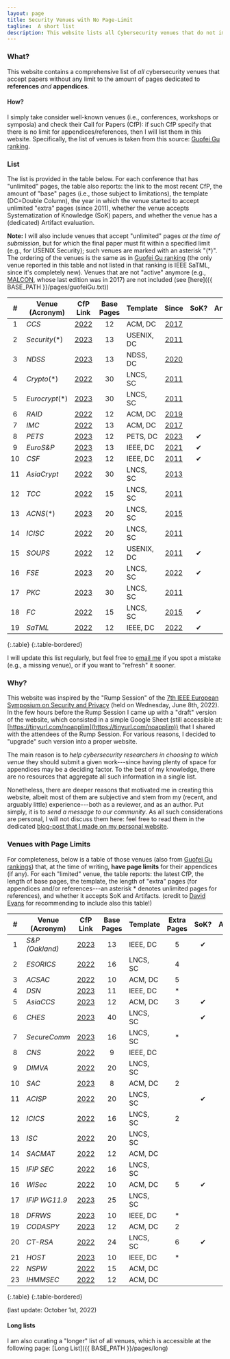 ```yaml
---
layout: page
title: Security Venues with No Page-Limit
tagline:  A short list
description: This website lists all Cybersecurity venues that do not impose any limit to the length of the References/Appendices in the submitted papers
---
```



### What?

This website contains a comprehensive list of _all_ cybersecurity venues that accept papers without any limit to the amount of pages dedicated to **references** _and_ **appendices**.

#### How?

I simply take consider well-known venues (i.e., conferences, workshops or symposia) and check their Call for Papers (CfP): if such CfP specify that there is no limit for appendices/references, then I will list them in this website. Specifically, the list of venues is taken from this source: [Guofei Gu ranking](https://people.engr.tamu.edu/guofei/sec_conf_stat.htm).

### List
The list is provided in the table below. For each conference that has "unlimited" pages, the table also reports: the link to the most recent CfP, the amount of "base" pages (i.e., those subject to limitations), the template (DC=Double Column), the year in which the venue started to accept unlimited "extra" pages (since 2011), whether the venue accepts Systematization of Knowledge (SoK) papers, and whether the venue has a (dedicated) Artifact evaluation.

**Note:** I will also include venues that accept "unlimited" pages _at the time of submission_, but for which the final paper must fit within a specified limit (e.g., for USENIX Security); such venues are marked with an asterisk "(*)". The ordering of the venues is the same as in [Guofei Gu ranking](https://people.engr.tamu.edu/guofei/sec_conf_stat.htm) (the only venue reported in this table and not listed in that ranking is IEEE SaTML, since it's completely new). Venues that are not "active" anymore (e.g., [MALCON](https://malwareconference.org/), whose last edition was in 2017) are not included (see [here]({{ BASE_PATH }}/pages/guofeiGu.txt))




|  #  | Venue (Acronym) |                                 CfP Link                                 | Base Pages | Template   |                                 Since                                  | SoK? | Artifact? |
|:---:|-----------------|:------------------------------------------------------------------------:|:----------:|------------|:----------------------------------------------------------------------:|:----:|:---------:|
|  1  | _CCS_           | [2022](https://www.sigsac.org/ccs/CCS2022/call-for/call-for-papers.html) |     12     | ACM, DC    |             [2017](https://ccs2017.sigsac.org/papers.html)             |      |     ✔     |
|  2  | _Security_(*)   | [2023](https://www.usenix.org/sites/default/files/sec23_cfp_092722.pdf)  |     13     | USENIX, DC |  [2011](https://www.usenix.org/legacy/events/sec11/cfp/sec11cfp.pdf)   |      |     ✔     |
|  3  | _NDSS_          |     [2023](https://www.ndss-symposium.org/ndss2023/call-for-papers/)     |     13     | NDSS, DC   |    [2020](https://www.ndss-symposium.org/ndss2020/call-for-papers/)    |      |           |
|  4  | _Crypto_(*)     |         [2022](https://crypto.iacr.org/2022/papersubmission.php)         |     30     | LNCS, SC   |      [2011](https://www.iacr.org/conferences/crypto2011/cfp.html)      |      |           |
|  5  | _Eurocrypt_(*)  |       [2023](https://eurocrypt.iacr.org/2023/papersubmission.php)        |     30     | LNCS, SC   |     [2011](https://www.iacr.org/conferences/eurocrypt2011/cfp.php)     |      |           |
|  6  | _RAID_          |             [2022](https://raid2022.cs.ucy.ac.cy/call.html)              |     12     | ACM, DC    |          [2019](http://www.raid-2019.org/callForPapers.html)           |      |           |
|  7  | _IMC_           |          [2022](https://conferences.sigcomm.org/imc/2022/cfp/)           |     13     | ACM, DC    |         [2017](https://conferences.sigcomm.org/imc/2017/cfp/)          |      |     ✔     |
|  8  | _PETS_          |    [2023](https://petsymposium.org/authors.php#submission-guidelines)    |     12     | PETS, DC   |   [2023](https://petsymposium.org/authors.php#submission-guidelines)   |  ✔   |     ✔     |
|  9  | _EuroS&P_       |       [2023](https://www.ieee-security.org/TC/EuroSP2023/cfp.html)       |     13     | IEEE, DC   |      [2021](https://www.ieee-security.org/TC/EuroSP2021/cfp.html)      |  ✔   |           |
| 10  | _CSF_           |        [2023](https://www.ieee-security.org/TC/CSF2023/cfp.html)         |     12     | IEEE, DC   |          [2011](http://csf2011.inria.fr/call-for-papers.html)          |  ✔   |           |
| 11  | _AsiaCrypt_     |        [2022](https://asiacrypt.iacr.org/2022/files/AC22-CFP.pdf)        |     30     | LNCS, SC   |      [2013](https://www.iacr.org/conferences/asiacrypt2013/cfp/)       |      |           |
| 12  | _TCC_           |          [2022](https://tcc.iacr.org/2022/papersubmission.php)           |     15     | LNCS, SC   |        [2011](https://www.iacr.org/workshops/tcc2011/cfp.html)         |      |           |
| 13  | _ACNS_(*)       |        [2023](https://sulab-sever.u-aizu.ac.jp/ACNS2023/cfp.html)        |     20     | LNCS, SC   |              [2015](http://acns2015.cs.columbia.edu/cfp/)              |      |           |
| 14  | _ICISC_         |            [2022](http://www.icisc.org/static/callforpapers)             |     20     | LNCS, SC   | [2011](http://www.wikicfp.com/cfp/servlet/event.showcfp?eventid=17239) |      |           |
| 15  | _SOUPS_         |   [2022](https://www.usenix.org/conference/soups2022/call-for-papers)    |     12     | USENIX, DC |           [2011](http://cups.cs.cmu.edu/soups/2011/cfp.html)           |  ✔   |           |
| 16  | _FSE_           |          [2023](https://fse.iacr.org/2023/papersubmission.php)           |     20     | LNCS, SC   |           [2022](https://fse.iacr.org/2022/files/cfp_21.pdf)           |  ✔   |           |
| 17  | _PKC_           |           [2023](https://pkc.iacr.org/2023/callforpapers.php)            |     30     | LNCS, SC   |  [2011](https://www.iacr.org/workshops/pkc2011/Call_for_Papers.html)   |      |           |
| 18  | _FC_            |                   [2022](http://fc23.ifca.ai/cfp.html)                   |     15     | LNCS, SC   |                  [2015](http://fc15.ifca.ai/cfp.html)                  |  ✔   |
| 19  | _SaTML_         |                [2022](https://satml.org/participate-cfp/)                |     12     | IEEE, DC   |               [2022](https://satml.org/participate-cfp/)               |  ✔   |           |
{:.table}
{:.table-bordered}

I will update this list regularly, but feel free to [email me](mailto:giovanni.apruzzese@uni.li) if you spot a mistake (e.g., a missing venue), or if you want to "refresh" it sooner.


### Why?
This website was inspired by the "Rump Session" of the [7th IEEE European Symposium on Security and Privacy](https://www.ieee-security.org/TC/EuroSP2022/program.html) (held on Wednesday, June 8th, 2022). In the few hours before the Rump Session I came up with a "draft" version of the website, which consisted in a simple Google Sheet (still accessible at: [https://tinyurl.com/noapplim](https://tinyurl.com/noapplim)) that I shared with the attendees of the Rump Session. For various reasons, I decided to "upgrade" such version into a proper website.

The main reason is to _help cybersecurity researchers in choosing to which venue_ they should submit a given work---since having plenty of space for appendices may be a deciding factor. To the best of my knowledge, there are no resources that aggregate all such information in a single list.

Nonetheless, there are deeper reasons that motivated me in creating this website, albeit most of them are subjective and stem from my (recent, and arguably little) experience---both as a reviewer, and as an author. Put simply, it is to _send a message to our community_. 
As all such considerations are personal, I will not discuss them here: feel free to read them in the dedicated [blog-post that I made on my personal website](https://www.giovanniapruzzese.com/posts/2022/secnopagelim).


### Venues with Page Limits

For completeness, below is a table of those venues (also from [Guofei Gu rankings](https://people.engr.tamu.edu/guofei/sec_conf_stat.htm)) that, at the time of writing, **have page limits** for their appendices (if any). For each "limited" venue, the table reports: the latest CfP, the length of base pages, the template, the length of "extra" pages (for appendices and/or references---an asterisk * denotes unlimited pages for references), and whether it accepts SoK and Artifacts. (credit to [David Evans](https://www.cs.virginia.edu/~evans/) for recommending to include also this table!)

|  #  | Venue (Acronym) |                                  CfP Link                                  | Base Pages | Template | Extra Pages | SoK? | Artifact? |
|:---:|-----------------|:--------------------------------------------------------------------------:|:----------:|----------|:-----------:|:----:|:---------:|
|  1  | _S&P (Oakland)_ |       [2023](https://www.ieee-security.org/TC/SP2023/cfpapers.html)        |     13     | IEEE, DC |      5      |  ✔   |           |
|  2  | _ESORICS_       |            [2022](https://esorics2022.compute.dtu.dk/cfp.html)             |     16     | LNCS, SC |      4      |      |           |
|  3  | _ACSAC_         |           [2022](https://www.acsac.org/2022/submissions/papers/)           |     10     | ACM, DC  |      5      |      |     ✔     |
|  4  | _DSN_           |         [2023](https://dsn2023.dei.uc.pt/calls_cfp-research.html)          |     11     | IEEE, DC |      *      |      |           |
|  5  | _AsiaCCS_       |        [2023](https://asiaccs2023.org/datescalls/call-for-papers/)         |     12     | ACM, DC  |      3      |  ✔   |           |
|  6  | _CHES_          |           [2023](https://ches.iacr.org/2023/cfp-ches2023-v3.pdf)           |     40     | LNCS, SC |             |   ✔   |     ✔     |
|  7  | _SecureComm_    | [2023](https://securecomm.eai-conferences.org/2022/submission/#authorskit) |     16     | LNCS, SC |      *      |      |           |
|  8  | _CNS_           |        [2022](https://cns2022.ieee-cns.org/submission-instructions)        |     9      | IEEE, DC |             |      |           |
|  9  | _DIMVA_         |                 [2022](https://sites.unica.it/dimva2022/)                  |     20     | LNCS, SC |             |      |           |
| 10  | _SAC_       |           [2023](https://www.dmi.unict.it/giamp/sac/cfp2023.php)           |     8      | ACM, DC  |      2      |      |           |
| 11  | _ACISP_         |            [2022](https://uow-ic2.github.io/acisp2022/cfp.html)            |     20     | LNCS, SC |             |  ✔   |           |
| 12  | _ICICS_         |       [2022](https://icics2022.cyber.kent.ac.uk/call_for_papers.php)       |     16     | LNCS, SC |      2      |      |     ✔     |
| 13  | _ISC_           |              [2022](https://isc2022.petra.ac.id/callforpaper)              |     20     | LNCS, SC |             |      |           |
| 14  | _SACMAT_        |         [2022](https://sacmat.dista.uninsubria.it/2022/papers.php)         |     12     | ACM, DC  |             |      |           |
| 15  | _IFIP SEC_      |   [2022](https://ifipsec2022.compute.dtu.dk/file/IFIPSEC2022-Flyer.pdf)    |     16     | LNCS, SC |             |      |           |
| 16  | _WiSec_         |           [2022](https://wisec2022.cs.utsa.edu/call-for-papers/)           |     10     | ACM, DC  |      5      |   ✔   |     ✔     |
| 17  | _IFIP WG11.9_   |       [2023](http://www.ifip119.org/Conferences/WG11-9-CFP-2023.pdf)       |     25     | LNCS, SC |             |      |           |
| 18  | _DFRWS_         |             [2023](https://dfrws.org/submission-criteria-eu/)              |     10     | IEEE, DC |      *      |      |           |
| 19  | _CODASPY_       |                [2023](http://www.codaspy.org/2023/cfp.html)                |     12     | ACM, DC  |      2      |      |           |
| 20  | _CT-RSA_        |        [2022](https://ct-rsa-2022.auckland.ac.nz/paper-submission/)        |     24     | LNCS, SC |      6      |  ✔   |           |
| 21  | _HOST_          |          [2023](http://www.hostsymposium.org/call-for-paper.php)           |     10     | IEEE, DC |      *      |      |           |
| 22  | _NSPW_          |                   [2022](https://www.nspw.org/2022/cfp)                    |     15     | ACM, DC  |             |      |           |
| 23  | _IHMMSEC_       |    [2022](https://www.ihmmsec.org/cms/upload/docs/IHMMSEC2022_CFP.pdf)     |     12     | ACM, DC  |             |      |           |
{:.table}
{:.table-bordered}

(last update: October 1st, 2022)


#### Long lists

I am also curating a "longer" list of all venues, which is accessible at the following page: [Long List]({{ BASE_PATH }}/pages/long)
